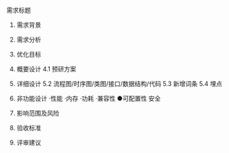 需求标题
1. 需求背景

2. 需求分析

3. 优化目标

4. 概要设计 
   4.1 预研方案

5. 详细设计
    5.2 流程图/时序图/类图/接口/数据结构/代码
    5.3 新增词条 
    5.4 埋点

6. 非功能设计 
    ·性能
    ·内存
    ·功耗
    ·兼容性
●可配置性
安全

7. 影响范围及风险

8. 验收标准

9. 评审建议